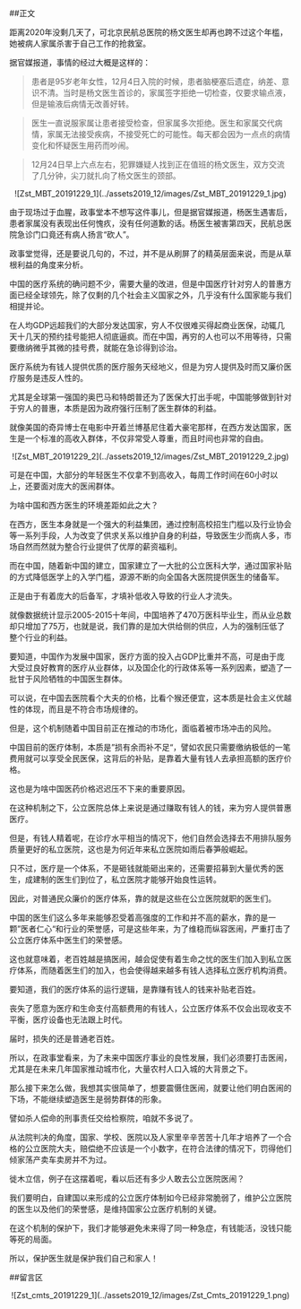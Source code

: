 ##正文

距离2020年没剩几天了，可北京民航总医院的杨文医生却再也跨不过这个年槛，她被病人家属杀害于自己工作的抢救室。

据官媒报道，事情的经过大概是这样的：

>患者是95岁老年女性，12月4日入院的时候，患者脑梗塞后遗症，纳差、意识不清。当时是杨文医生首诊的，家属签字拒绝一切检查，仅要求输点液，但是输液后病情无改善好转。

>医生一直说服家属让患者接受检查，但家属多次拒绝。医生和家属交代病情，家属无法接受疾病，不接受死亡的可能性。每天都会因为一点点的病情变化和怀疑医生用药而吵闹。

>12月24日早上六点左右，犯罪嫌疑人找到正在值班的杨文医生，双方交流了几分钟，尖刀就扎向了杨文医生的颈部。

 <div align="center">![Zst_MBT_20191229_1](../assets2019_12/images/Zst_MBT_20191229_1.jpg)</div>

由于现场过于血腥，政事堂本不想写这件事儿，但是据官媒报道，杨医生遇害后，患者家属没有表现出任何愧疚，没有任何道歉的话。杨医生被害第四天，民航总医院急诊门口竟还有病人扬言“砍人”。

政事堂觉得，还是要说几句的，不过，并不是从刷屏了的精英层面来说，而是从草根利益的角度来分析。

中国的医疗系统的确问题不少，需要大量的改进，但是中国医疗针对穷人的普惠方面已经全球领先，除了仅剩的几个社会主义国家之外，几乎没有什么国家能与我们相提并论。

在人均GDP远超我们的大部分发达国家，穷人不仅很难买得起商业医保，动辄几天十几天的预约挂号能把人彻底逼疯。而在中国，再穷的人也可以不用等待，只需要缴纳微乎其微的挂号费，就能在急诊得到诊治。

医疗系统为有钱人提供优质的医疗服务天经地义，但是为穷人提供及时而又廉价医疗服务是违反人性的。

尤其是全球第一强国的奥巴马和特朗普还为了医保大打出手呢，中国能够做到针对于穷人的普惠，本质是因为政府强行压制了医生群体的利益。

就像美国的奇异博士在电影中开着兰博基尼住着大豪宅那样，在西方发达国家，医生是一个标准的高收入群体，不仅非常受人尊重，而且时间也非常的自由。

 <div align="center">![Zst_MBT_20191229_2](../assets2019_12/images/Zst_MBT_20191229_2.jpg)</div>

可是在中国，大部分的年轻医生不仅拿不到高收入，每周工作时间在60小时以上，还要面对庞大的医闹群体。

为啥中国和西方医生的环境差距如此之大？

在西方，医生本身就是一个强大的利益集团，通过控制高校招生门槛以及行业协会等一系列手段，人为改变了供求关系以维护自身的利益，导致医生少而病人多，市场自然而然就为整合行业提供了优厚的薪资福利。

而在中国，随着新中国的建立，国家建立了一大批的公立医科大学，通过国家补贴的方式降低医学上的入学门槛，源源不断的向全国各大医院提供医生的储备军。

正是由于有着庞大的后备军，才填补低收入导致的行业人才流失。

就像数据统计显示2005-2015十年间，中国培养了470万医科毕业生，而从业总数却只增加了75万，也就是说，我们靠的是加大供给侧的供应，人为的强制压低了整个行业的利益。

要知道，中国作为发展中国家，医疗方面的投入占GDP比重并不高，可是由于庞大受过良好教育的医疗从业群体，以及国企化的行政体系等一系列因素，塑造了一批甘于风险牺牲的中国医生群体。

可以说，在中国去医院看个大夫的价格，比看个猴还便宜，这本质是社会主义优越性的体现，而且是不符合市场规律的。

但是，这个机制随着中国目前正在推动的市场化，面临着被市场冲击的风险。

中国目前的医疗体制，本质是”损有余而补不足“，譬如农民只需要缴纳极低的一笔费用就可以享受全民医保，这背后的补贴，是靠着大量有钱人去承担高额的医疗价格。

这也是为啥中国医药价格迟迟压不下来的重要原因。

在这种机制之下，公立医院总体上来说是通过赚取有钱人的钱，来为穷人提供普惠医疗。

但是，有钱人精着呢，在诊疗水平相当的情况下，他们自然会选择去不用排队服务质量更好的私立医院，这也是为何近年来私立医院如雨后春笋般崛起。

只不过，医疗是一个体系，不是砸钱就能砸出来的，还需要招募到大量优秀的医生，成建制的医生们到位了，私立医院才能够开始良性运转。

因此，对普通民众廉价的医疗体系，靠的就是这些在公立医院就职的医生们。

中国的医生们这么多年来能够忍受着高强度的工作和并不高的薪水，靠的是一颗”医者仁心“和行业的荣誉感，可是这些年来，为了维稳而纵容医闹，严重打击了公立医疗体系中医生们的荣誉感。

这也就意味着，老百姓越是搞医闹，越会促使有着生命之忧的医生们加入到私立医疗体系，而随着医生们的加入，也会使得越来越多有钱人选择私立医疗机构消费。

要知道，我们的医疗体系的运行逻辑，是靠赚有钱人的钱来补贴老百姓。

丧失了愿意为医疗和生命支付高额费用的有钱人，公立医疗体系不仅会出现收支不平衡，医疗设备也无法跟上时代。

届时，损失的还是普通老百姓。

所以，在政事堂看来，为了未来中国医疗事业的良性发展，我们必须要打击医闹，尤其是在未来几年国家推动城市化，大量农村人口入城的大背景之下。

那么接下来怎么做，我想其实很简单了，想要震慑住医闹，就要让他们明白医闹的下场，不能继续塑造医生是弱势群体的形象。

譬如杀人偿命的刑事责任交给检察院，咱就不多说了。

从法院判决的角度，国家、学校、医院以及人家里辛辛苦苦十几年才培养了一个合格的公立医院大夫，赔偿绝不应该是一个小数字，在符合法律的情况下，罚得他们倾家荡产卖车卖房并不为过。

徙木立信，例子在这摆着呢，看以后还有多少人敢去公立医院医闹？

我们要明白，自建国以来形成的公立医疗体制如今已经非常脆弱了，维护公立医院的医生以及他们的荣誉感，是维持国家公立医疗机制的关键。

在这个机制的保护下，我们才能够避免未来得了同一种急症，有钱能活，没钱只能等死的局面。

所以，保护医生就是保护我们自己和家人！

##留言区
 <div align="center">![Zst_cmts_20191229_1](../assets2019_12/images/Zst_Cmts_20191229_1.png)</div>